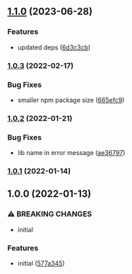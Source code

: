 

## [1.1.0](https://github.com/b12k/branch-name-lint/compare/1.0.3...1.1.0) (2023-06-28)


### Features

* updated deps ([6d3c3cb](https://github.com/b12k/branch-name-lint/commit/6d3c3cbac98ad04025102d84b1066b91c12932d8))

### [1.0.3](https://github.com/b12k/branch-name-lint/compare/1.0.2...1.0.3) (2022-02-17)


### Bug Fixes

* smaller npm package size ([665efc9](https://github.com/b12k/branch-name-lint/commit/665efc92c7e4c0837aeef3a3d3941777a2461a2e))

### [1.0.2](https://github.com/b12k/branch-name-lint/compare/1.0.1...1.0.2) (2022-01-21)


### Bug Fixes

* lib name in error message ([ae36797](https://github.com/b12k/branch-name-lint/commit/ae36797248f682d52c61981dd23f3ac25e7d14cc))

### [1.0.1](https://github.com/b12k/branch-name-lint/compare/1.0.0...1.0.1) (2022-01-14)

## 1.0.0 (2022-01-13)


### ⚠ BREAKING CHANGES

* initial

### Features

* initial ([577a345](https://github.com/b12k/branch-name-lint/commit/577a345cc78cf1ff63ebd2083f98e410b16eeccf))